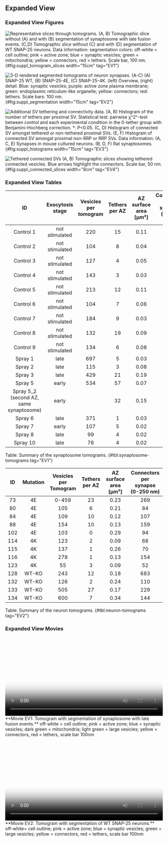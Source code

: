 ## Expanded View 

### Expanded View Figures

![**Representative slices through tomograms**.  
(A, B) Tomographic slice without (A) and with (B) segmentation of synaptosome with late fusion events.  
(C,D) Tomographic slice without (C) and with (D) segmentation of WT SNAP-25 neurons.  
Data information: segmentation colors: off-white = cell outline; pink = active zone; blue = synaptic vesicles; green = mitochondria; yellow = connectors, red = tethers. Scale bar, 100 nm.](images/tomogram_slices.png){#fig:suppl_tomogram_slices width="15cm" tag="EV1"}

![**3-D rendered segmented tomograms of neuron synapses**.  
(A-C) (A) SNAP-25 WT, (B) SNAP-25-4E, (C) SNAP-25-4K. (left) Overview, (right) detail. Blue: synaptic vesicles; purple: active zone plasma membrane; green: endoplasmic reticulum-like organelle; yellow: connectors; red: tethers. Scale bars: 100 nm.](images/segmentation_neurons.png){#fig:suppl_segmentation width="15cm" tag="EV2"}

![**Additional SV tethering and connectivity data.**  
(A, B) Histogram of the number of tethers per proximal SV. Statistical test: pairwise χ^2^-test between control and each experimental condition in the 0-tether group with Benjamini-Hochberg correction. \*: P<0.05.  
(C, D) Histogram of connected SV amongst tethered or non-tethered proximal SVs.  
(E, F) Histogram of connected SV amongst proximal non-RRP or RRP SVs.  
Data information: (A, C, E) Synapses in mouse cultured neurons. (B, D, F) Rat synaptosomes.](images/supplementary_connectors.png){#fig:suppl_histograms width="15cm" tag="EV3"}

![**Tethered connected SVs**  
(A, B) Tomographic slices showing tethered connected vesicles. Blue arrows highlight the connectors. Scale bar, 50 nm.](images/supplementary_connected_vesicles.png){#fig:suppl_connected_slices width="8cm" tag="EV4"}

<div style="page-break-after: always;"></div>

### Expanded View Tables
|                    ID                    | Exocytosis stage  | Vesicles per tomogram | Tethers per AZ | AZ surface area [µm²] | Connectors per synapse (0-250 nm) |
|:----------------------------------------:|:-----------------:|:---------------------:|:--------------:|:---------------------:|:---------------------------------:|
|                 Control 1                |  not stimulated   |          220          |       15       |          0.11         |               331                 |
|                 Control 2                |  not stimulated   |          104          |        8       |          0.04         |                264                |
|                 Control 3                |  not stimulated   |          127          |        4       |          0.05         |                230                |
|                 Control 4                |  not stimulated   |          143          |        3       |          0.03         |                482                |
|                 Control 5                |  not stimulated   |          213          |       12       |          0.11         |                361                |
|                 Control 6                |  not stimulated   |          104          |        7       |          0.06         |                199                |
|                 Control 7                |  not stimulated   |          184          |        9       |          0.03         |                360                |
|                 Control 8                |  not stimulated   |          132          |       19       |          0.09         |                226                |
|                 Control 9                |  not stimulated   |          134          |        6       |          0.08         |                326                |
|                  Spray 1                 |       late        |          697          |        5       |          0.03         |                272                |
|                  Spray 2                 |       late        |          115          |        3       |          0.08         |                88                 |
|                  Spray 3                 |       late        |          429          |       21       |          0.19         |                882                |
|                  Spray 5                 |       early       |          534          |       57       |          0.07         |               1412                |
| Spray 5_2  (second AZ, same synaptosome) |       early       |                       |       32       |          0.15         |                                   |
|                  Spray 6                 |       late        |          371          |        1       |          0.03         |                397                |
|                  Spray 7                 |       early       |          107          |        5       |          0.02         |                156                |
|                  Spray 8                 |       late        |          99           |        4       |          0.02         |                202                |
|                 Spray 10                 |       late        |          76           |        4       |          0.02         |                96                 |
Table: Summary of the synaptosome tomograms.
{#tbl:synaptosome-tomograms tag="EV1"}

<div style="page-break-after: always;"></div>

|  ID | Mutation | Vesicles per Tomogram  | Tethers per AZ | AZ surface area [µm²] | Connectors per synapse (0-250 nm) |
|:---:|:--------:|:----------------------:|:--------------:|:---------------------:|:---------------------------------:|
|  73 |    4E    |      0-459             |       23       |          0.23         |                269                |
|  80 |    4E    |          105           |        6       |          0.21         |                 84                |
|  84 |    4E    |          109           |       10       |          0.12         |                107                |
|  88 |    4E    |          154           |       10       |          0.13         |                159                |
| 102 |    4E    |          103           |        0       |          0.29         |                 94                |
| 114 |    4K    |          123           |        2       |          0.09         |                 68                |
| 115 |    4K    |          137           |        1       |          0.26         |                 70                |
| 116 |    4K    |          278           |        1       |          0.13         |                154                |
| 123 |    4K    |           55           |        3       |          0.09         |                 52                |
| 128 |   WT-KO  |          243           |       12       |          0.18         |                683                |
| 132 |   WT-KO  |          126           |        2       |          0.24         |                110                |
| 133 |   WT-KO  |          505           |       27       |          0.17         |                229                |
| 134 |   WT-KO  |          600           |        7       |          0.34         |                144                |
Table: Summary of the neuron tomograms.
{#tbl:neuron-tomograms tag="EV2"}


### Expanded View Movies

<p id="vid:synaptosome">
<video 
    controls
    width="100%" 
    alt="Tomogram with segmentation of synaptosome with late fusion events"
    poster="https://figshare.com/ndownloader/files/36069404/preview/36069404/img_preview.png"
>
  <source 
    src="https://figshare.com/ndownloader/files/36069404/preview/36069404/video_preview.mp4" 
    type="video/mp4"
  >
</video>
**Movie EV1: Tomogram with segmentation of synaptosome with late fusion events.**
off-white = cell outline; pink = active zone; blue = synaptic vesicles; dark green = mitochondria; light green = large vesicles; yellow = connectors, red = tethers, scale bar 100nm
</p>

<p id="vid:neuron">
<video
  controls
  width="100%"
  alt="Tomogram with segmentation of WT SNAP-25 neurons"
  poster="https://figshare.com/ndownloader/files/36067523/preview/36067523/img_preview.png"
>
  <source
    src="https://figshare.com/ndownloader/files/36067523/preview/36067523/video_preview.mp4"
    type="video/mp4"
  >
</video>
**Movie EV2: Tomogram with segmentation of WT SNAP-25 neurons.**
off-white= cell outline; pink = active zone; blue = synaptic vesicles; green = large vesicles; yellow = connectors, red = tethers, scale bar 100nm
</p>

